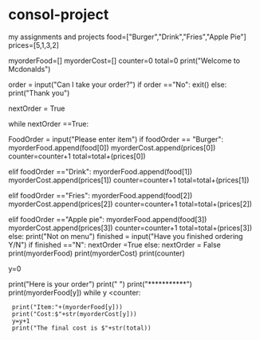# consol-project
my assignments and projects
food=["Burger","Drink","Fries","Apple Pie"]
prices=[5,1,3,2]

myorderFood=[]
myorderCost=[]
counter=0
total=0
print("Welcome to Mcdonalds")


order = input("Can I take your order?")
if order =="No":
 exit()
else:
    print("Thank you")

nextOrder = True

while nextOrder ==True:
    
  FoodOrder = input("Please enter item")
  if foodOrder == "Burger":
     myorderFood.append(food[0])
     myorderCost.append(prices[0])
     counter=counter+1
     total=total+(prices[0])
   
 elif foodOrder =="Drink":
   myorderFood.append(food[1])
   myorderCost.append(prices[1])
   counter=counter+1
   total=total+(prices[1])
    
 elif foodOrder =="Fries":
   myorderFood.append(food[2])
   myorderCost.append(prices[2])
   counter=counter+1
   total=total+(prices[2])
    
 elif foodOrder =="Apple pie":
     myorderFood.append(food[3])
     myorderCost.append(prices[3])
     counter=counter+1
     total=total+(prices[3])   
  else:
   print("Not on menu")
 finished = input("Have you finished ordering Y/N")
 if finished =="N":
     nextOrder =True
 else:
     nextOrder = False
 print(myorderFood)
 print(myorderCost)
 print(counter)

 y=0

 print("Here is your order")
 print("  ")
 print("***********")
 print(myorderFood[y])
 while y <counter:

     print("Item:"+(myorderFood[y]))
     print("Cost:$"+str(myorderCost[y]))
     y=y+1
     print("The final cost is $"+str(total))

        
 


